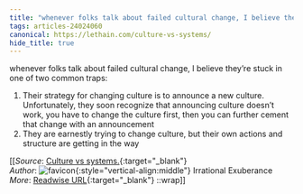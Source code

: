 ```yaml
---
title: "whenever folks talk about failed cultural change, I believe they’re ..."
tags: articles-24024060
canonical: https://lethain.com/culture-vs-systems/
hide_title: true
---
```


whenever folks talk about failed cultural change, I believe they’re stuck in one of two common traps:

1.  Their strategy for changing culture is to announce a new culture. Unfortunately, they soon recognize that announcing culture doesn’t work, you have to change the culture first, then you can further cement that change with an announcement
2.  They are earnestly trying to change culture, but their own actions and structure are getting in the way


[[_Source_: [Culture vs systems.](https://lethain.com/culture-vs-systems/){:target="_blank"}<br>
_Author_: ![favicon](https://s2.googleusercontent.com/s2/favicons?domain=lethain.com){:style="vertical-align:middle"} Irrational Exuberance<br>
_More_: [Readwise URL](https://readwise.io/open/469761855){:target="_blank"}
::wrap]]